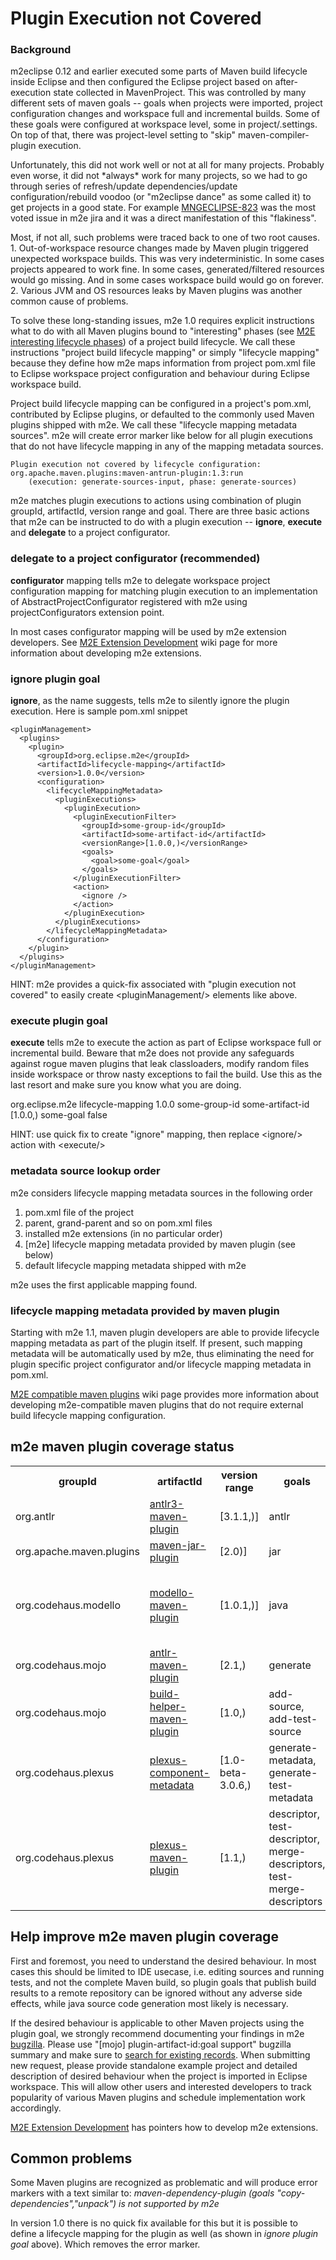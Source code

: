 # Plugin Execution not Covered

### Background

m2eclipse 0.12 and earlier executed some parts of Maven build lifecycle
inside Eclipse and then configured the Eclipse project based on
after-execution state collected in MavenProject. This was controlled by
many different sets of maven goals -- goals when projects were imported,
project configuration changes and workspace full and incremental builds.
Some of these goals were configured at workspace level, some in
project/.settings. On top of that, there was project-level setting to
"skip" maven-compiler-plugin execution.

Unfortunately, this did not work well or not at all for many projects.
Probably even worse, it did not \*always\* work for many projects, so we
had to go through series of refresh/update dependencies/update
configuration/rebuild voodoo (or "m2eclipse dance" as some called it) to
get projects in a good state. For example
[MNGECLIPSE-823](https://issues.sonatype.org/browse/MNGECLIPSE-823) was
the most voted issue in m2e jira and it was a direct manifestation of
this "flakiness".

Most, if not all, such problems were traced back to one of two root
causes. 1. Out-of-workspace resource changes made by Maven plugin
triggered unexpected workspace builds. This was very indeterministic. In
some cases projects appeared to work fine. In some cases,
generated/filtered resources would go missing. And in some cases
workspace build would go on forever. 2. Various JVM and OS resources
leaks by Maven plugins was another common cause of problems.

To solve these long-standing issues, m2e 1.0 requires explicit
instructions what to do with all Maven plugins bound to "interesting"
phases (see [M2E interesting lifecycle
phases](M2E%20interesting%20lifecycle%20phases)) of a project build
lifecycle. We call these instructions "project build lifecycle mapping"
or simply "lifecycle mapping" because they define how m2e maps
information from project pom.xml file to Eclipse workspace project
configuration and behaviour during Eclipse workspace build.

Project build lifecycle mapping can be configured in a project's
pom.xml, contributed by Eclipse plugins, or defaulted to the commonly
used Maven plugins shipped with m2e. We call these "lifecycle mapping
metadata sources". m2e will create error marker like below for all
plugin executions that do not have lifecycle mapping in any of the
mapping metadata sources.

    Plugin execution not covered by lifecycle configuration:
    org.apache.maven.plugins:maven-antrun-plugin:1.3:run
        (execution: generate-sources-input, phase: generate-sources)

m2e matches plugin executions to actions using combination of plugin
groupId, artifactId, version range and goal. There are three basic
actions that m2e can be instructed to do with a plugin execution --
**ignore**, **execute** and **delegate** to a project configurator.

### delegate to a project configurator (recommended)

**configurator** mapping tells m2e to delegate workspace project
configuration mapping for matching plugin execution to an implementation
of AbstractProjectConfigurator registered with m2e using
projectConfigurators extension point.

In most cases configurator mapping will be used by m2e extension
developers. See [M2E Extension
Development](M2E%20Extension%20Development) wiki page for more
information about developing m2e extensions.

### ignore plugin goal

**ignore**, as the name suggests, tells m2e to silently ignore the
plugin execution. Here is sample pom.xml snippet

    <pluginManagement>
      <plugins>
        <plugin>
          <groupId>org.eclipse.m2e</groupId>
          <artifactId>lifecycle-mapping</artifactId>
          <version>1.0.0</version>
          <configuration>
            <lifecycleMappingMetadata>
              <pluginExecutions>
                <pluginExecution>
                  <pluginExecutionFilter>
                    <groupId>some-group-id</groupId>
                    <artifactId>some-artifact-id</artifactId>
                    <versionRange>[1.0.0,)</versionRange>
                    <goals>
                      <goal>some-goal</goal>
                    </goals>
                  </pluginExecutionFilter>
                  <action>
                    <ignore />
                  </action>
                </pluginExecution>
              </pluginExecutions>
            </lifecycleMappingMetadata>
          </configuration>
        </plugin>
      </plugins>
    </pluginManagement>

HINT: m2e provides a quick-fix associated with "plugin execution not
covered" to easily create \<pluginManagement/\> elements like above.

### execute plugin goal

**execute** tells m2e to execute the action as part of Eclipse workspace
full or incremental build. Beware that m2e does not provide any
safeguards against rogue maven plugins that leak classloaders, modify
random files inside workspace or throw nasty exceptions to fail the
build. Use this as the last resort and make sure you know what you are
doing.

<pluginManagement>
  <plugins>
    <plugin>
      <groupId>org.eclipse.m2e</groupId>
      <artifactId>lifecycle-mapping</artifactId>
      <version>1.0.0</version>
      <configuration>
        <lifecycleMappingMetadata>
          <pluginExecutions>
            <pluginExecution>
              <pluginExecutionFilter>
                <groupId>some-group-id</groupId>
                <artifactId>some-artifact-id</artifactId>
                <versionRange>[1.0.0,)</versionRange>
                <goals>
                  <goal>some-goal</goal>
                </goals>
              </pluginExecutionFilter>
              <action>
                <execute >
                  <runOnIncremental>false</runOnIncremental>
                </execute >
              </action>
            </pluginExecution>
          </pluginExecutions>
        </lifecycleMappingMetadata>
      </configuration>
    </plugin>
  </plugins>
</pluginManagement>

 HINT: use quick fix to create "ignore" mapping, then replace
\<ignore/\> action with \<execute/\>

### metadata source lookup order

m2e considers lifecycle mapping metadata sources in the following order

1.  pom.xml file of the project
2.  parent, grand-parent and so on pom.xml files
3.  installed m2e extensions (in no particular order)
4.  [m2e] lifecycle mapping metadata provided by maven plugin (see
    below)
5.  default lifecycle mapping metadata shipped with m2e

m2e uses the first applicable mapping found.

### lifecycle mapping metadata provided by maven plugin

Starting with m2e 1.1, maven plugin developers are able to provide
lifecycle mapping metadata as part of the plugin itself. If present,
such mapping metadata will be automatically used by m2e, thus
eliminating the need for plugin specific project configurator and/or
lifecycle mapping metadata in pom.xml.

[M2E compatible maven plugins](M2E%20compatible%20maven%20plugins) wiki
page provides more information about developing m2e-compatible maven
plugins that do not require external build lifecycle mapping
configuration.

## m2e maven plugin coverage status

<table>
  <tr>
    <th>groupId</th>
    <th>artifactId</th>
    <th>version range</th>
    <th>goals</th>
    <th>status</th>
  </tr>
  <tr>
    <td>org.antlr</td>
    <td>
      <a href="http://www.antlr.org/antlr3-maven-plugin/">antlr3-maven-plugin</a>
    </td>
    <td>[3.1.1,)]</td>
    <td>antlr</td>
    <td>
      <a href="https://github.com/sonatype/m2eclipse-extras/tree/master/org.sonatype.m2e.antlr">
        org.sonatype.m2e.antlr
        <a />
    </td>
  </tr>
  <tr>
    <td>org.apache.maven.plugins</td>
    <td><a href="http://maven.apache.org/plugins/maven-jar-plugin/">maven-jar-plugin</a></td>
    <td>[2.0)]</td>
    <td>jar</td>
    <td>
      <a href="https://github.com/sonatype/m2eclipse-extras/tree/master/org.sonatype.m2e.mavenarchiver.pomproperties">org.sonatype.m2e.mavenarchiver.pomProperties</a></td>
  </tr>
  <tr>
    <td>org.codehaus.modello</td>
    <td><a href="http://modello.codehaus.org/modello-maven-plugin/">modello-maven-plugin</a></td>
    <td>[1.0.1,)]</td>
    <td>java</td>
    <td><a href="https://github.com/sonatype/m2eclipse-extras/tree/master/org.sonatype.m2e.modello">org.sonatype.m2e.mavenarchiver.pomProperties</a></td>
    <td>xpp3-reader, xpp3-writer, xpp3-extended-reader,xsd,stax-reader</td>
  </tr>
  <tr>
    <td>org.codehaus.mojo</td>
    <td><a href="http://mojo.codehaus.org/antlr-maven-plugin/">antlr-maven-plugin</a></td>
    <td>[2.1,)</td>
    <td>generate</td>
    <td><a href="https://github.com/sonatype/m2eclipse-extras/tree/master/org.sonatype.m2e.antlr">org.sonatype.m2e.antlr</a></td>
  </tr>
  <tr>
    <td>org.codehaus.mojo</td>
    <td><a href="http://mojo.codehaus.org/build-helper-maven-plugin/">build-helper-maven-plugin</a></td>
    <td>[1.0,)</td>
    <td>add-source, add-test-source</td>
    <td><a href="https://github.com/sonatype/m2eclipse-extras/tree/master/org.sonatype.m2e.buildhelper">org.sonatype.m2e.buildhelper</a></td>
  </tr>
  <tr>
    <td>org.codehaus.plexus</td>
    <td><a href="http://plexus.codehaus.org/plexus-containers/plexus-component-metadata/">plexus-component-metadata</a></td>
    <td>[1.0-beta-3.0.6,)</td>
    <td>generate-metadata, generate-test-metadata</td>
    <td><a href="https://github.com/sonatype/m2eclipse-extras/tree/master/org.sonatype.m2e.plexus.annotations">org.sonatype.m2e.plexus.annotations</a></td>
  </tr>
  <tr>
    <td>org.codehaus.plexus</td>
    <td><a href="http://plexus.codehaus.org/plexus-maven-plugin/">plexus-maven-plugin</a></td>
    <td>[1.1,)</td>
    <td>descriptor, test-descriptor, merge-descriptors, test-merge-descriptors</td>
    <td>not supported</td>
  </tr>

</table>

## Help improve m2e maven plugin coverage

First and foremost, you need to understand the desired behaviour. In
most cases this should be limited to IDE usecase, i.e. editing sources
and running tests, and not the complete Maven build, so plugin goals
that publish build results to a remote repository can be ignored without
any adverse side effects, while java source code generation most likely
is necessary.

If the desired behaviour is applicable to other Maven projects using the
plugin goal, we strongly recommend documenting your findings in m2e
[bugzilla](https://bugs.eclipse.org/bugs/). Please use "[mojo]
plugin-artifact-id:goal support" bugzilla summary and make sure to
[search for existing
records](https://bugs.eclipse.org/bugs/buglist.cgi?query_format=specific&amp;amp;amp;amp;amp;amp;amp;order=relevance+desc&amp;amp;amp;amp;amp;amp;amp;bug_status=&amp;amp;amp;amp;amp;amp;amp;product=m2e&amp;amp;amp;amp;amp;amp;amp;content=mojo).
When submitting new request, please provide standalone example project
and detailed description of desired behaviour when the project is
imported in Eclipse workspace. This will allow other users and
interested developers to track popularity of various Maven plugins and
schedule implementation work accordingly.

[M2E Extension Development](M2E%20Extension%20Development) has pointers
how to develop m2e extensions.

Common problems
-----------------------------------------------------------------------------

Some Maven plugins are recognized as problematic and will produce error
markers with a text similar to: *maven-dependency-plugin (goals
"copy-dependencies","unpack") is not supported by m2e*

In version 1.0 there is no quick fix available for this but it is
possible to define a lifecycle mapping for the plugin as well (as shown
in *ignore plugin goal* above). Which removes the error marker.

